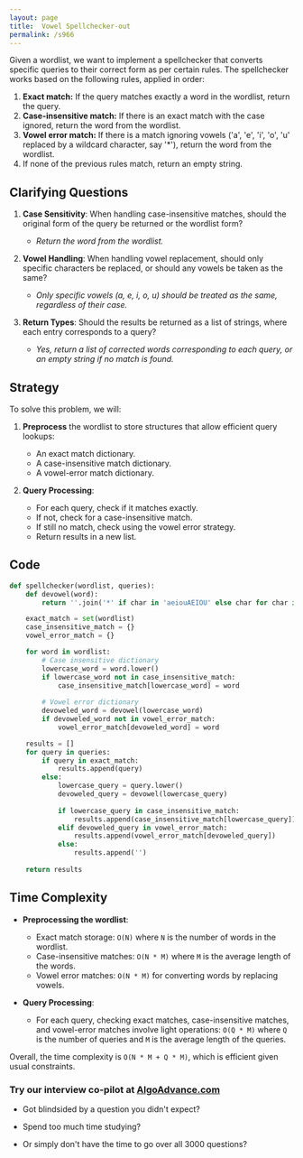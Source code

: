 ```yaml
---
layout: page
title:  Vowel Spellchecker-out
permalink: /s966
---
```


Given a wordlist, we want to implement a spellchecker that converts specific queries to their correct form as per certain rules. The spellchecker works based on the following rules, applied in order:

1. **Exact match:** If the query matches exactly a word in the wordlist, return the query.
2. **Case-insensitive match:** If there is an exact match with the case ignored, return the word from the wordlist.
3. **Vowel error match:** If there is a match ignoring vowels ('a', 'e', 'i', 'o', 'u' replaced by a wildcard character, say '*'), return the word from the wordlist.
4. If none of the previous rules match, return an empty string.

## Clarifying Questions

1. **Case Sensitivity**: When handling case-insensitive matches, should the original form of the query be returned or the wordlist form?
   - *Return the word from the wordlist.*

2. **Vowel Handling**: When handling vowel replacement, should only specific characters be replaced, or should any vowels be taken as the same?
   - *Only specific vowels (a, e, i, o, u) should be treated as the same, regardless of their case.*

3. **Return Types**: Should the results be returned as a list of strings, where each entry corresponds to a query?
   - *Yes, return a list of corrected words corresponding to each query, or an empty string if no match is found.*

## Strategy

To solve this problem, we will:

1. **Preprocess** the wordlist to store structures that allow efficient query lookups:
   - An exact match dictionary.
   - A case-insensitive match dictionary.
   - A vowel-error match dictionary.

2. **Query Processing**:
   - For each query, check if it matches exactly.
   - If not, check for a case-insensitive match.
   - If still no match, check using the vowel error strategy.
   - Return results in a new list.

## Code

```python
def spellchecker(wordlist, queries):
    def devowel(word):
        return ''.join('*' if char in 'aeiouAEIOU' else char for char in word)

    exact_match = set(wordlist)
    case_insensitive_match = {}
    vowel_error_match = {}

    for word in wordlist:
        # Case insensitive dictionary
        lowercase_word = word.lower()
        if lowercase_word not in case_insensitive_match:
            case_insensitive_match[lowercase_word] = word
        
        # Vowel error dictionary
        devoweled_word = devowel(lowercase_word)
        if devoweled_word not in vowel_error_match:
            vowel_error_match[devoweled_word] = word

    results = []
    for query in queries:
        if query in exact_match:
            results.append(query)
        else:
            lowercase_query = query.lower()
            devoweled_query = devowel(lowercase_query)
            
            if lowercase_query in case_insensitive_match:
                results.append(case_insensitive_match[lowercase_query])
            elif devoweled_query in vowel_error_match:
                results.append(vowel_error_match[devoweled_query])
            else:
                results.append('')
    
    return results
```

## Time Complexity

- **Preprocessing the wordlist**: 
  - Exact match storage: `O(N)` where `N` is the number of words in the wordlist.
  - Case-insensitive matches: `O(N * M)` where `M` is the average length of the words.
  - Vowel error matches: `O(N * M)` for converting words by replacing vowels.

- **Query Processing**:
  - For each query, checking exact matches, case-insensitive matches, and vowel-error matches involve light operations: `O(Q * M)` where `Q` is the number of queries and `M` is the average length of the queries.

Overall, the time complexity is `O(N * M + Q * M)`, which is efficient given usual constraints.


### Try our interview co-pilot at [AlgoAdvance.com](https://algoAdvance.com)

- Got blindsided by a question you didn't expect?

- Spend too much time studying?

- Or simply don't have the time to go over all 3000 questions?

